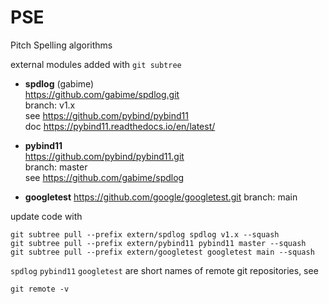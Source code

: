 # PSE 
Pitch Spelling algorithms

external modules
added with `git subtree`

 
- **spdlog**  (gabime)  
  https://github.com/gabime/spdlog.git  
  branch: v1.x  
  see https://github.com/pybind/pybind11  
  doc https://pybind11.readthedocs.io/en/latest/    
 
- **pybind11**  
  https://github.com/pybind/pybind11.git  
  branch: master  
  see https://github.com/gabime/spdlog   
  
- **googletest**
  https://github.com/google/googletest.git
  branch: main
  

update code with  
```shell
git subtree pull --prefix extern/spdlog spdlog v1.x --squash
git subtree pull --prefix extern/pybind11 pybind11 master --squash
git subtree pull --prefix extern/googletest googletest main --squash
```

`spdlog`  `pybind11` `googletest` are short names of remote git repositories, 
see
```shell
git remote -v
```



